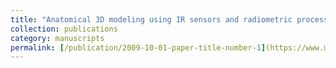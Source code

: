 ```yaml
---
title: "Anatomical 3D modeling using IR sensors and radiometric processing based on structure from motion: Towards a tool for the diabetic foot diagnosis"
collection: publications
category: manuscripts
permalink: [/publication/2009-10-01-paper-title-number-1](https://www.mdpi.com/1424-8220/21/11/3918)
---
```

